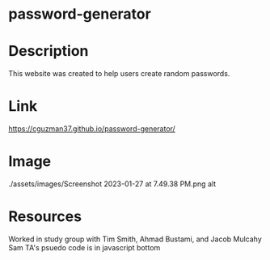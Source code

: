 # password-generator

# Description
This website was created to help users create random passwords.

# Link
https://cguzman37.github.io/password-generator/

# Image
./assets/images/Screenshot 2023-01-27 at 7.49.38 PM.png alt

# Resources

Worked in study group with Tim Smith, Ahmad Bustami, and Jacob Mulcahy
Sam TA's psuedo code is in javascript bottom


